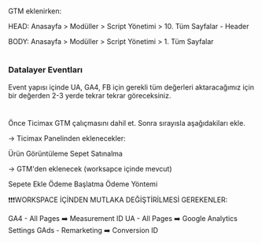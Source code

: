 #

GTM eklenirken:

HEAD: Anasayfa > Modüller > Script Yönetimi > 10. Tüm Sayfalar - Header

BODY: Anasayfa > Modüller > Script Yönetimi > 1. Tüm Sayfalar

#

### Datalayer Eventları


Event yapısı içinde UA, GA4, FB için gerekli tüm değerleri aktaracağımız için bir değerden 2-3 yerde tekrar tekrar göreceksiniz.

#

Önce Ticimax GTM çalıçmasını dahil et.
Sonra sırayısla aşağıdakiları ekle.

-> Ticimax Panelinden eklenecekler:

Ürün Görüntüleme
Sepet
Satınalma

-> GTM'den eklenecek (worksapce içinde mevcut)

Sepete Ekle
Ödeme Başlatma
Ödeme Yöntemi

❗️❗️❗️WORKSPACE İÇİNDEN MUTLAKA DEĞİŞTİRİLMESİ GEREKENLER:

GA4 - All Pages ➡️ Measurement ID
UA - All Pages ➡️ Google Analytics Settings
GAds - Remarketing ➡️ Conversion ID


#